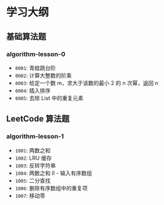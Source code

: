 # 学习大纲

## 基础算法题

### algorithm-lesson-0

- `0001`: 青蛙跳台阶
- `0002`: 计算大整数的阶乘
- `0003`: 给定一个数 m，求大于该数的最小 2 的 n 次幂，返回 n
- `0004`: 插入排序
- `0005`: 去除 List 中的重复元素

## LeetCode 算法题

### algorithm-lesson-1

- `1001`: 两数之和
- `1002`: LRU 缓存
- `1003`: 反转字符串
- `1004`: 两数之和 II - 输入有序数组
- `1005`: 二分查找
- `1006`: 删除有序数组中的重复项
- `1007`: 移动零
